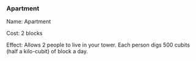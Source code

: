 ### Apartment
Name: Apartment

Cost: 2 blocks

Effect: Allows 2 people to live in your tower. Each person digs 500 cubits (half a kilo-cubit) of block a day.



